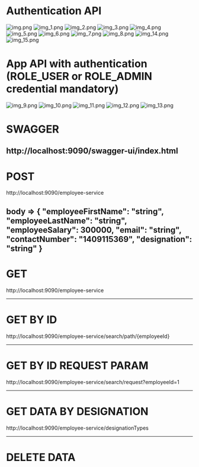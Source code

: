 Authentication API
==================
![img.png](img.png)
![img_1.png](img_1.png)
![img_2.png](img_2.png)
![img_3.png](img_3.png)
![img_4.png](img_4.png)
![img_5.png](img_5.png)
![img_6.png](img_6.png)
![img_7.png](img_7.png)
![img_8.png](img_8.png)
![img_14.png](img_14.png)
![img_15.png](img_15.png)

App API with authentication (ROLE_USER or ROLE_ADMIN credential mandatory)
==========================================================================
![img_9.png](img_9.png)
![img_10.png](img_10.png)
![img_11.png](img_11.png)
![img_12.png](img_12.png)
![img_13.png](img_13.png)

SWAGGER
========
http://localhost:9090/swagger-ui/index.html
-------------------------------------------------
POST
====
http://localhost:9090/employee-service

body => {
"employeeFirstName": "string",
"employeeLastName": "string",
"employeeSalary": 300000,
"email": "string",
"contactNumber": "1409115369",
"designation": "string"
}
----------------------------------------

GET
===
http://localhost:9090/employee-service

------------------------------------

GET BY ID
==========
http://localhost:9090/employee-service/search/path/{employeeId}

---------------------------------------------------------------------

GET BY ID REQUEST PARAM
==========================
http://localhost:9090/employee-service/search/request?employeeId=1

----------------------------------------------------------------------

GET DATA BY DESIGNATION
========================
http://localhost:9090/employee-service/designationTypes

---------------------------------------------------------

DELETE DATA
==============


